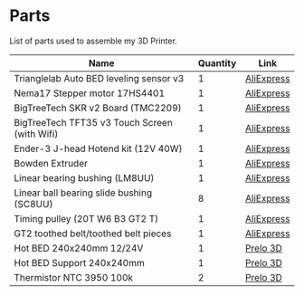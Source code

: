 # Parts

List of parts used to assemble my 3D Printer.

Name                                          | Quantity | Link
----------------------------------------------|----------|-----
Trianglelab Auto BED leveling sensor v3       | 1        | [AliExpress](https://www.aliexpress.com/item/32949450525.html)
Nema17 Stepper motor 17HS4401                 | 1        | [AliExpress](https://www.aliexpress.com/item/32815321412.html)
BigTreeTech SKR v2 Board (TMC2209)            | 1        | [AliExpress](https://www.aliexpress.com/item/4000470048293.html)
BigTreeTech TFT35 v3 Touch Screen (with Wifi) | 1        | [AliExpress](https://www.aliexpress.com/item/4000051343302.html)
Ender-3 J-head Hotend kit (12V 40W)           | 1        | [AliExpress](https://www.aliexpress.com/item/4000056318247.html)
Bowden Extruder                               | 1        | [AliExpress](https://www.aliexpress.com/item/33009489647.html)
Linear bearing bushing (LM8UU)                | 1        | [AliExpress](https://www.aliexpress.com/item/32857637987.html)
Linear ball bearing slide bushing (SC8UU)     | 8        | [AliExpress](https://www.aliexpress.com/item/32814654379.html)
Timing pulley (20T W6 B3 GT2 T)               | 1        | [AliExpress](https://www.aliexpress.com/item/32817328238.html)
GT2 toothed belt/toothed belt pieces          | 1        | [AliExpress](https://www.aliexpress.com/item/4001090796617.html)
Hot BED 240x240mm 12/24V                      | 1        | [Prelo 3D](https://www.prelo3d.com.br/product-page/mesa-aquecida-240x240mm-12-24v)
Hot BED Support 240x240mm                     | 1        | [Prelo 3D](https://www.prelo3d.com.br/product-page/base-mesa-aquecida-240x240mm)
Thermistor NTC 3950 100k                      | 2        | [Prelo 3D](https://www.prelo3d.com.br/product-page/termistor-ntc-3950-100k)
